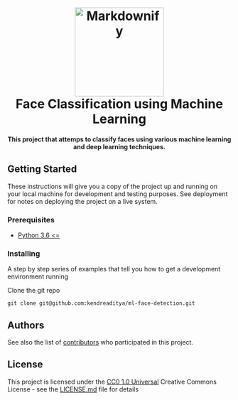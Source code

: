 <h1 align="center">
    <img src="https://i.imgur.com/AGf38SC.png" alt="Markdownify" width="200">
    <br>
    Face Classification using Machine Learning
</h1>

<h4 align="center">This project that attemps to classify faces using various machine learning and deep learning techniques.
</h4>

## Getting Started

These instructions will give you a copy of the project up and running on
your local machine for development and testing purposes. See deployment
for notes on deploying the project on a live system.

### Prerequisites

- [Python 3.6 <=](https://www.python.org/)

### Installing

A step by step series of examples that tell you how to get a development
environment running

Clone the git repo

```
git clone git@github.com:kendreaditya/ml-face-detection.git
```
## Authors

See also the list of
[contributors](https://github.com/kendreaditya/ml-face-detection/contributors)
who participated in this project.

## License

This project is licensed under the [CC0 1.0 Universal](LICENSE.md)
Creative Commons License - see the [LICENSE.md](LICENSE.md) file for
details
